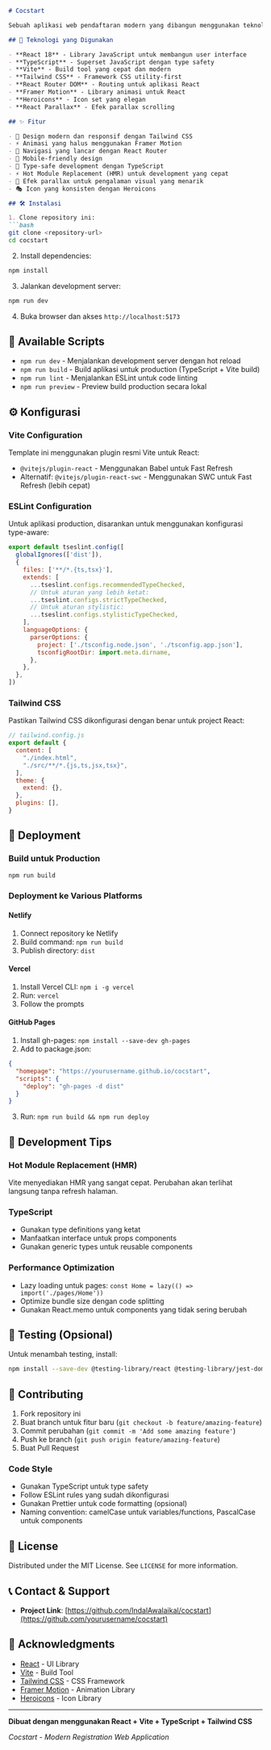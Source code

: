 ```markdown
# Cocstart

Sebuah aplikasi web pendaftaran modern yang dibangun menggunakan teknologi web terkini untuk memberikan pengalaman pendaftaran yang lancar dan responsif.

## 🚀 Teknologi yang Digunakan

- **React 18** - Library JavaScript untuk membangun user interface
- **TypeScript** - Superset JavaScript dengan type safety
- **Vite** - Build tool yang cepat dan modern
- **Tailwind CSS** - Framework CSS utility-first
- **React Router DOM** - Routing untuk aplikasi React
- **Framer Motion** - Library animasi untuk React
- **Heroicons** - Icon set yang elegan
- **React Parallax** - Efek parallax scrolling

## ✨ Fitur

- 🎨 Design modern dan responsif dengan Tailwind CSS
- ⚡ Animasi yang halus menggunakan Framer Motion
- 🧭 Navigasi yang lancar dengan React Router
- 📱 Mobile-friendly design
- 🎯 Type-safe development dengan TypeScript
- ⚡ Hot Module Replacement (HMR) untuk development yang cepat
- 🌊 Efek parallax untuk pengalaman visual yang menarik
- 🎭 Icon yang konsisten dengan Heroicons

## 🛠️ Instalasi

1. Clone repository ini:
```bash
git clone <repository-url>
cd cocstart
```

2. Install dependencies:
```bash
npm install
```

3. Jalankan development server:
```bash
npm run dev
```

4. Buka browser dan akses `http://localhost:5173`

## 📜 Available Scripts

- `npm run dev` - Menjalankan development server dengan hot reload
- `npm run build` - Build aplikasi untuk production (TypeScript + Vite build)
- `npm run lint` - Menjalankan ESLint untuk code linting
- `npm run preview` - Preview build production secara lokal



## ⚙️ Konfigurasi

### Vite Configuration
Template ini menggunakan plugin resmi Vite untuk React:
- `@vitejs/plugin-react` - Menggunakan Babel untuk Fast Refresh
- Alternatif: `@vitejs/plugin-react-swc` - Menggunakan SWC untuk Fast Refresh (lebih cepat)

### ESLint Configuration
Untuk aplikasi production, disarankan untuk menggunakan konfigurasi type-aware:

```js
export default tseslint.config([
  globalIgnores(['dist']),
  {
    files: ['**/*.{ts,tsx}'],
    extends: [
      ...tseslint.configs.recommendedTypeChecked,
      // Untuk aturan yang lebih ketat:
      ...tseslint.configs.strictTypeChecked,
      // Untuk aturan stylistic:
      ...tseslint.configs.stylisticTypeChecked,
    ],
    languageOptions: {
      parserOptions: {
        project: ['./tsconfig.node.json', './tsconfig.app.json'],
        tsconfigRootDir: import.meta.dirname,
      },
    },
  },
])
```

### Tailwind CSS
Pastikan Tailwind CSS dikonfigurasi dengan benar untuk project React:

```js
// tailwind.config.js
export default {
  content: [
    "./index.html",
    "./src/**/*.{js,ts,jsx,tsx}",
  ],
  theme: {
    extend: {},
  },
  plugins: [],
}
```

## 🚀 Deployment

### Build untuk Production
```bash
npm run build
```

### Deployment ke Various Platforms

#### Netlify
1. Connect repository ke Netlify
2. Build command: `npm run build`
3. Publish directory: `dist`

#### Vercel
1. Install Vercel CLI: `npm i -g vercel`
2. Run: `vercel`
3. Follow the prompts

#### GitHub Pages
1. Install gh-pages: `npm install --save-dev gh-pages`
2. Add to package.json:
```json
{
  "homepage": "https://yourusername.github.io/cocstart",
  "scripts": {
    "deploy": "gh-pages -d dist"
  }
}
```
3. Run: `npm run build && npm run deploy`

## 🔧 Development Tips

### Hot Module Replacement (HMR)
Vite menyediakan HMR yang sangat cepat. Perubahan akan terlihat langsung tanpa refresh halaman.

### TypeScript
- Gunakan type definitions yang ketat
- Manfaatkan interface untuk props components
- Gunakan generic types untuk reusable components

### Performance Optimization
- Lazy loading untuk pages: `const Home = lazy(() => import('./pages/Home'))`
- Optimize bundle size dengan code splitting
- Gunakan React.memo untuk components yang tidak sering berubah

## 🧪 Testing (Opsional)

Untuk menambah testing, install:
```bash
npm install --save-dev @testing-library/react @testing-library/jest-dom vitest jsdom
```

## 🤝 Contributing

1. Fork repository ini
2. Buat branch untuk fitur baru (`git checkout -b feature/amazing-feature`)
3. Commit perubahan (`git commit -m 'Add some amazing feature'`)
4. Push ke branch (`git push origin feature/amazing-feature`)
5. Buat Pull Request

### Code Style
- Gunakan TypeScript untuk type safety
- Follow ESLint rules yang sudah dikonfigurasi
- Gunakan Prettier untuk code formatting (opsional)
- Naming convention: camelCase untuk variables/functions, PascalCase untuk components

## 📝 License

Distributed under the MIT License. See `LICENSE` for more information.

## 📞 Contact & Support

- **Project Link**: [https://github.com/IndalAwalaikal/cocstart](https://github.com/yourusername/cocstart)


## 🙏 Acknowledgments

- [React](https://reactjs.org/) - UI Library
- [Vite](https://vitejs.dev/) - Build Tool
- [Tailwind CSS](https://tailwindcss.com/) - CSS Framework
- [Framer Motion](https://www.framer.com/motion/) - Animation Library
- [Heroicons](https://heroicons.com/) - Icon Library

---

**Dibuat dengan menggunakan React + Vite + TypeScript + Tailwind CSS**

*Cocstart - Modern Registration Web Application*
```
